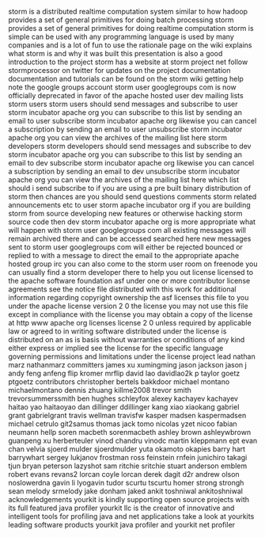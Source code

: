storm is a distributed realtime computation system similar to how hadoop provides a set of general primitives for doing batch processing storm provides a set of general primitives for doing realtime computation storm is simple can be used with any programming language is used by many companies and is a lot of fun to use the rationale page on the wiki explains what storm is and why it was built this presentation is also a good introduction to the project storm has a website at storm project net follow stormprocessor on twitter for updates on the project documentation documentation and tutorials can be found on the storm wiki getting help note the google groups account storm user googlegroups com is now officially deprecated in favor of the apache hosted user dev mailing lists storm users storm users should send messages and subscribe to user storm incubator apache org you can subscribe to this list by sending an email to user subscribe storm incubator apache org likewise you can cancel a subscription by sending an email to user unsubscribe storm incubator apache org you can view the archives of the mailing list here storm developers storm developers should send messages and subscribe to dev storm incubator apache org you can subscribe to this list by sending an email to dev subscribe storm incubator apache org likewise you can cancel a subscription by sending an email to dev unsubscribe storm incubator apache org you can view the archives of the mailing list here which list should i send subscribe to if you are using a pre built binary distribution of storm then chances are you should send questions comments storm related announcements etc to user storm apache incubator org if you are building storm from source developing new features or otherwise hacking storm source code then dev storm incubator apache org is more appropriate what will happen with storm user googlegroups com all existing messages will remain archived there and can be accessed searched here new messages sent to storm user googlegroups com will either be rejected bounced or replied to with a message to direct the email to the appropriate apache hosted group irc you can also come to the storm user room on freenode you can usually find a storm developer there to help you out license licensed to the apache software foundation asf under one or more contributor license agreements see the notice file distributed with this work for additional information regarding copyright ownership the asf licenses this file to you under the apache license version 2 0 the license you may not use this file except in compliance with the license you may obtain a copy of the license at http www apache org licenses license 2 0 unless required by applicable law or agreed to in writing software distributed under the license is distributed on an as is basis without warranties or conditions of any kind either express or implied see the license for the specific language governing permissions and limitations under the license project lead nathan marz nathanmarz committers james xu xumingming jason jackson jason j andy feng anfeng flip kromer mrflip david lao davidlao2k p taylor goetz ptgoetz contributors christopher bertels bakkdoor michael montano michaelmontano dennis zhuang killme2008 trevor smith trevorsummerssmith ben hughes schleyfox alexey kachayev kachayev haitao yao haitaoyao dan dillinger ddillinger kang xiao xiaokang gabriel grant gabrielgrant travis wellman travisfw kasper madsen kaspermadsen michael cetrulo git2samus thomas jack tomo nicolas yzet nicoo fabian neumann hellp soren macbeth sorenmacbeth ashley brown ashleywbrown guanpeng xu herberteuler vinod chandru vinodc martin kleppmann ept evan chan velvia sjoerd mulder sjoerdmulder yuta okamoto okapies barry hart barrywhart sergey lukjanov frostman ross feinstein rnfein junichiro takagi tjun bryan peterson lazyshot sam ritchie sritchie stuart anderson emblem robert evans revans2 lorcan coyle lorcan derek dagit d2r andrew olson noslowerdna gavin li lyogavin tudor scurtu tscurtu homer strong strongh sean melody srmelody jake donham jaked ankit toshniwal ankitoshniwal acknowledgements yourkit is kindly supporting open source projects with its full featured java profiler yourkit llc is the creator of innovative and intelligent tools for profiling java and net applications take a look at yourkits leading software products yourkit java profiler and yourkit net profiler